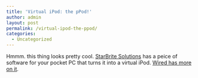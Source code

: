 ```yaml
---
title: 'Virtual iPod: the pPod!'
author: admin
layout: post
permalink: /virtual-ipod-the-ppod/
categories:
  - Uncategorized
---
```

Hmmm. this thing looks pretty cool. [StarBrite Solutions][1] has a peice of software for your pocket PC that turns it into a virtual iPod. [Wired has more on it][2].

 [1]: http://www.starbriteltd.com/
 [2]: http://www.wired.com/news/mac/0,2125,62542,00.html